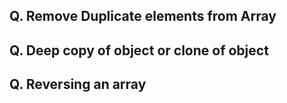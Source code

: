 ## Q. Remove Duplicate elements from Array
## Q. Deep copy of object or clone of object
## Q. Reversing an array
